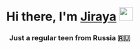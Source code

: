<h1 align="center">Hi there, I'm <a href="https://github.com/itisjiraya/" target="_blank">Jiraya</a> 
<img src="https://github.com/blackcater/blackcater/raw/main/images/Hi.gif" height="32"/></h1>
<h3 align="center">Just a regular teen from Russia 🇷🇺</h3>
